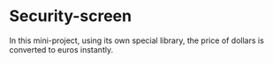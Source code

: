 # Security-screen
In this mini-project, using its own special library, the price of dollars is converted to euros instantly.
